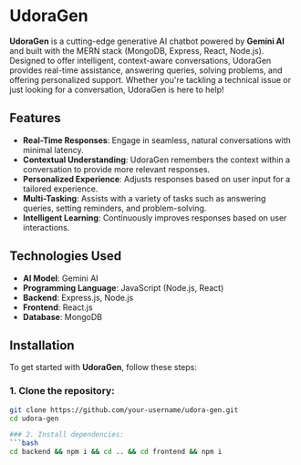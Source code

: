 # UdoraGen

**UdoraGen** is a cutting-edge generative AI chatbot powered by **Gemini AI** and built with the MERN stack (MongoDB, Express, React, Node.js). Designed to offer intelligent, context-aware conversations, UdoraGen provides real-time assistance, answering queries, solving problems, and offering personalized support. Whether you're tackling a technical issue or just looking for a conversation, UdoraGen is here to help!

## Features

- **Real-Time Responses**: Engage in seamless, natural conversations with minimal latency.
- **Contextual Understanding**: UdoraGen remembers the context within a conversation to provide more relevant responses.
- **Personalized Experience**: Adjusts responses based on user input for a tailored experience.
- **Multi-Tasking**: Assists with a variety of tasks such as answering queries, setting reminders, and problem-solving.
- **Intelligent Learning**: Continuously improves responses based on user interactions.

## Technologies Used

- **AI Model**: Gemini AI
- **Programming Language**: JavaScript (Node.js, React)
- **Backend**: Express.js, Node.js
- **Frontend**: React.js
- **Database**: MongoDB

## Installation

To get started with **UdoraGen**, follow these steps:

### 1. Clone the repository:
```bash
git clone https://github.com/your-username/udora-gen.git
cd udora-gen

### 2. Install dependencies:
```bash
cd backend && npm i && cd .. && cd frontend && npm i

